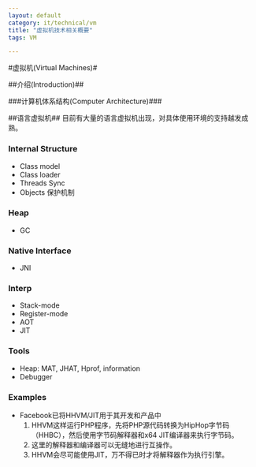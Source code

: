 ```yaml
---
layout: default
category: it/technical/vm
title: "虚拟机技术相关概要"
tags: VM

---
```


#虚拟机(Virtual Machines)#

##介绍(Introduction)##

###计算机体系结构(Computer Architecture)###

##语言虚拟机##
目前有大量的语言虚拟机出现，对具体使用环境的支持越发成熟。

### Internal Structure ###
* Class model
* Class loader
* Threads Sync
* Objects 保护机制

### Heap ###
* GC

### Native Interface ###
* JNI

### Interp ###
* Stack-mode
* Register-mode
* AOT
* JIT

### Tools ###
* Heap: MAT, JHAT, Hprof, information
* Debugger

### Examples ###
* Facebook已将HHVM/JIT用于其开发和产品中
    1. HHVM这样运行PHP程序，先将PHP源代码转换为HipHop字节码（HHBC），然后使用字节码解释器和x64 JIT编译器来执行字节码。
    1. 这里的解释器和编译器可以无缝地进行互操作。
    1. HHVM会尽可能使用JIT，万不得已时才将解释器作为执行引擎。
